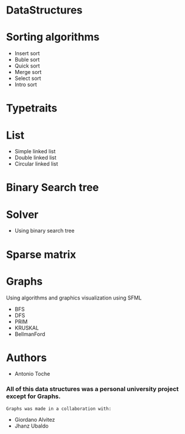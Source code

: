# DataStructures

# Sorting algorithms
  - Insert sort
  - Buble sort
  - Quick sort
  - Merge sort
  - Select sort
  - Intro sort

# Typetraits

# List
  - Simple linked list
  - Double linked list
  - Circular linked list

# Binary Search tree

# Solver
  - Using binary search tree
 
# Sparse matrix

# Graphs
  Using algorithms and graphics visualization using SFML
  - BFS
  - DFS
  - PRIM
  - KRUSKAL
  - BellmanFord
  
  
# Authors
  - Antonio Toche
 
### All of this data structures was a personal university project except for Graphs.
    Graphs was made in a collaboration with:
  - Giordano Alvitez 
  - Jhanz Ubaldo
